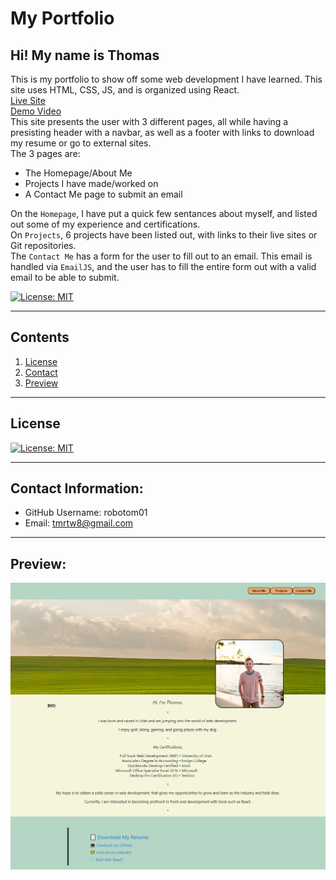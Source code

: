 # My Portfolio  
  ## Hi! My name is Thomas 
  This is my portfolio to show off some web development I have learned. This site uses HTML, CSS, JS, and is organized using React.<br />
  [Live Site](https://robotom01.github.io/Portfolio-REACT/)<br />
  [Demo Video](https://watch.screencastify.com/v/WgG7QoYJdmN7U8ZGArrZ)<br />
  This site presents the user with 3 different pages, all while having a presisting header with a navbar, as well as a footer with links to download my resume or go to external sites.<br />
  The 3 pages are:
   - The Homepage/About Me
   - Projects I have made/worked on
   - A Contact Me page to submit an email 

  On the `Homepage`, I have put a quick few sentances about myself, and listed out some of my experience and certifications.<br />
  On `Projects`, 6 projects have been listed out, with links to their live sites or Git repositories.<br />
  The `Contact Me` has a form for the user to fill out to an email. This email is handled via `EmailJS`, and the user has to fill the entire form out with a valid email to be able to submit.<br />

  [![License: MIT](https://img.shields.io/badge/License-MIT-yellow.svg)](https://opensource.org/licenses/MIT)<br />
  

  ---
  ## Contents

  1. [License](#license)
  2. [Contact](#contact)
  3. [Preview](#preview)


  ---


  ## License
  [![License: MIT](https://img.shields.io/badge/License-MIT-yellow.svg)](https://opensource.org/licenses/MIT)<br />


  ---

  ## Contact Information:
  * GitHub Username: robotom01
  * Email: tmrtw8@gmail.com  
  
  ---

  ## Preview:
  ![](./public/assets/images/prtfoliopreview.png)

